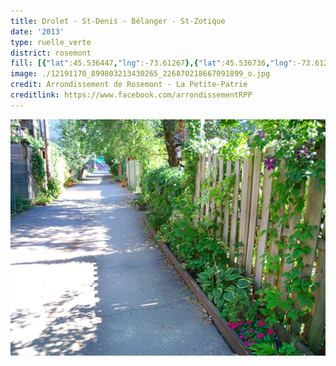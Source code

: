 ```yaml
---
title: Drolet - St-Denis - Bélanger - St-Zotique
date: '2013'
type: ruelle_verte
district: rosemont
fill: [{"lat":45.536447,"lng":-73.61267},{"lat":45.536736,"lng":-73.612233},{"lat":45.537061,"lng":-73.611903},{"lat":45.535511,"lng":-73.60854},{"lat":45.534808,"lng":-73.609181}]
image: ./12191170_899803213430265_226870218667091899_o.jpg
credit: Arrondissement de Rosemont - La Petite-Patrie
creditlink: https://www.facebook.com/arrondissementRPP
---
```


![](./12185520_899803170096936_6288056487370634916_o.jpg "Crédit Arrondissement de Rosemont - La Petite-Patrie")
